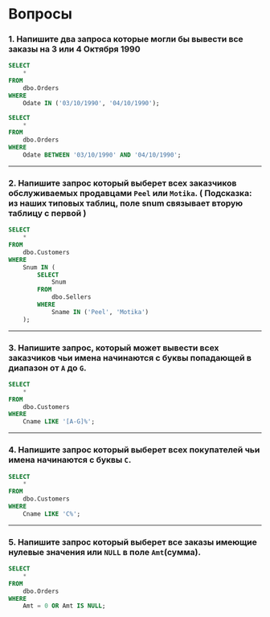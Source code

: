 # Вопросы
### 1. Напишите два запроса которые могли бы вывести все заказы на 3 или 4 Октября 1990
```sql
SELECT
    *
FROM
    dbo.Orders
WHERE
    Odate IN ('03/10/1990', '04/10/1990');

SELECT
    *
FROM
    dbo.Orders
WHERE
    Odate BETWEEN '03/10/1990' AND '04/10/1990';
```
***
### 2. Напишите запрос который выберет всех заказчиков обслуживаемых продавцами `Peel` или `Motika`. ( Подсказка: из наших типовых таблиц, поле snum связывает вторую таблицу с первой ) 
```sql
SELECT
    *
FROM
    dbo.Customers
WHERE
    Snum IN (
        SELECT
            Snum
        FROM
            dbo.Sellers
        WHERE
            Sname IN ('Peel', 'Motika')
    );
```
***
### 3. Напишите запрос, который может вывести всех заказчиков чьи имена начинаются с буквы попадающей в диапазон от `A` до `G`. 
```sql
SELECT
    *
FROM
    dbo.Customers
WHERE
    Cname LIKE '[A-G]%';
```
***
### 4. Напишите запрос который выберет всех покупателей чьи имена начинаются с буквы `C`. 
```sql
SELECT
    *
FROM
    dbo.Customers
WHERE
    Cname LIKE 'C%';
```
***
### 5. Напишите запрос который выберет все заказы имеющие нулевые значения или `NULL` в поле `Amt`(сумма).
```sql
SELECT
    *
FROM
    dbo.Orders
WHERE
    Amt = 0 OR Amt IS NULL;
```